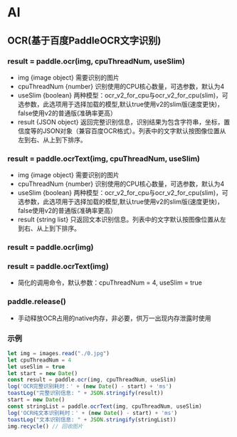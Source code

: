 # AI

## OCR(基于百度PaddleOCR文字识别)

### result = paddle.ocr(img, cpuThreadNum, useSlim)
* img {image object} 需要识别的图片
* cpuThreadNum {number} 识别使用的CPU核心数量，可选参数，默认为4
* useSlim {boolean} 两种模型：ocr_v2_for_cpu与ocr_v2_for_cpu(slim)，可选参数，此选项用于选择加载的模型,默认true使用v2的slim版(速度更快)，false使用v2的普通版(准确率更高）
* result {JSON object} 返回完整识别信息，识别结果为包含字符串，坐标，置信度等的JSON对象（兼容百度OCR格式）。列表中的文字默认按图像位置从左到右、从上到下排序。


### result = paddle.ocrText(img, cpuThreadNum, useSlim)
* img {image object} 需要识别的图片
* cpuThreadNum {number} 识别使用的CPU核心数量，可选参数，默认为4
* useSlim {boolean} 两种模型：ocr_v2_for_cpu与ocr_v2_for_cpu(slim)，可选参数，此选项用于选择加载的模型,默认true使用v2的slim版(速度更快)，false使用v2的普通版(准确率更高）
* result {string list} 只返回文本识别信息。列表中的文字默认按图像位置从左到右、从上到下排序。

### result = paddle.ocr(img)
### result = paddle.ocrText(img)
* 简化的调用命令，默认参数：cpuThreadNum = 4, useSlim = true


### paddle.release()
* 手动释放OCR占用的native内存，非必要，供万一出现内存泄露时使用


### 示例
```javascript
let img = images.read("./0.jpg")
let cpuThreadNum = 4
let useSlim = true
let start = new Date()
const result = paddle.ocr(img, cpuThreadNum, useSlim)
log('OCR完整识别耗时：' + (new Date() - start) + 'ms')
toastLog("完整识别信息: " + JSON.stringify(result))
start = new Date()
const stringList = paddle.ocrText(img, cpuThreadNum, useSlim)
log('OCR纯文本识别耗时：' + (new Date() - start) + 'ms')
toastLog("文本识别信息: " + JSON.stringify(stringList))
img.recycle() // 回收图片
```
